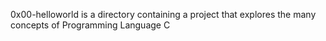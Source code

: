 0x00-helloworld is a directory containing a project that explores the many concepts of Programming Language C
